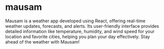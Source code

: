 # mausam
Mausam is a weather app developed using React, offering real-time weather updates, forecasts, and alerts. Its user-friendly interface provides detailed information like temperature, humidity, and wind speed for your location and favorite cities, helping you plan your day effectively. Stay ahead of the weather with Mausam!
